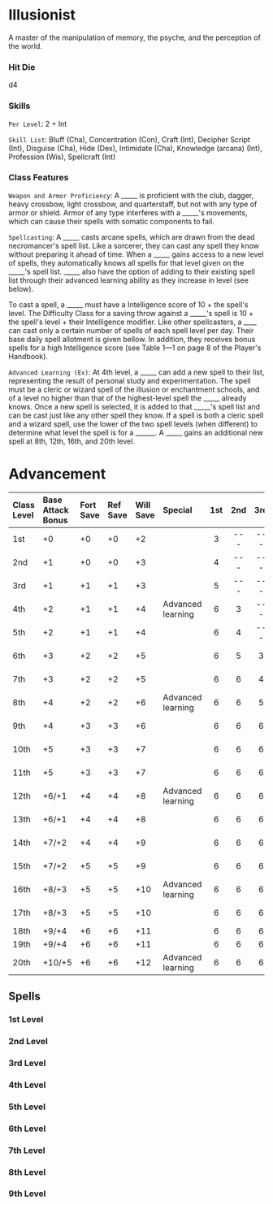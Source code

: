# Illusionist
A master of the manipulation of memory, the psyche, and the perception of the world.

### Hit Die
d4

### Skills
`Per Level`: 2 + Int

`Skill List`: Bluff (Cha), Concentration (Con), Craft (Int), Decipher Script (Int), Disguise (Cha), Hide (Dex), Intimidate (Cha), Knowledge (arcana) (Int), Profession (Wis), Spellcraft (Int)

### Class Features

`Weapon and Armor Proficiency`: A _____ is proficient with the club, dagger, heavy crossbow, light crossbow, and quarterstaff, but not with any type of armor or shield. Armor of any type interferes with a _____'s movements, which can cause their spells with somatic components to fail.

`Spellcasting`: A _____ casts arcane spells, which are drawn from the dead necromancer's spell list. Like a sorcerer, they can cast any spell they know without preparing it ahead of time. When a _____ gains access to a new level of spells, they automatically knows all spells for that level given on the _____'s spell list. _____ also have the option of adding to their existing spell list through their advanced learning ability as they increase in level (see below).

To cast a spell, a _____ must have a Intelligence score of 10 + the spell's level. The Difficulty Class for a saving throw against a _____'s spell is 10 + the spell's level + their Intelligence modifier. Like other spellcasters, a ____ can cast only a certain number of spells of each spell level per day. Their base daily spell allotment is given bellow. In addition, they receives bonus spells for a high Intelligence score (see Table 1—1 on page 8 of the Player's Handbook).

`Advanced Learning (Ex)`: At 4th level, a _____ can add a new spell to their list, representing the result of personal study and experimentation. The spell must be a cleric or wizard spell of the illusion or enchantment schools, and of a level no higher than that of the highest-level spell the _____ already knows. Once a new spell is selected, it is added to that _____'s spell list and can be cast just like any other spell they know. If a spell is both a cleric spell and a wizard spell, use the lower of the two spell levels (when different) to determine what level the spell is for a ______. A _____ gains an additional new spell at 8th, 12th, 16th, and 20th level.

# Advancement

| Class Level | Base Attack Bonus | Fort Save | Ref Save | Will Save | Special                      | 1st | 2nd | 3rd | 4th | 5th | 6th | 7th | 8th | 9th | 
|:------------|:------------------|:----------|:---------|:----------|:-----------------------------|:---:|:---:|:---:|:---:|:---:|:---:|:---:|:---:|:---:|
|1st          |+0                 |+0         |+0        |+2         |                              |3    | --- | --- | --- | --- | --- | --- | --- | --- |
|2nd          |+1                 |+0         |+0        |+3         |                              |4    | --- | --- | --- | --- | --- | --- | --- | --- |
|3rd          |+1                 |+1         |+1        |+3         |                              |5    | --- | --- | --- | --- | --- | --- | --- | --- |
|4th          |+2                 |+1         |+1        |+4         |Advanced learning             |6    |3    | --- | --- | --- | --- | --- | --- | --- |
|5th          |+2                 |+1         |+1        |+4         |                              |6    |4    | --- | --- | --- | --- | --- | --- | --- |
|6th          |+3                 |+2         |+2        |+5         |                              |6    |5    |3    | --- | --- | --- | --- | --- | --- |
|7th          |+3                 |+2         |+2        |+5         |                              |6    |6    |4    | --- | --- | --- | --- | --- | --- |
|8th          |+4                 |+2         |+2        |+6         |Advanced learning             |6    |6    |5    |3    | --- | --- | --- | --- | --- |
|9th          |+4                 |+3         |+3        |+6         |                              |6    |6    |6    |4    | --- | --- | --- | --- | --- |
|10th         |+5                 |+3         |+3        |+7         |                              |6    |6    |6    |5    |3    | --- | --- | --- | --- |
|11th         |+5                 |+3         |+3        |+7         |                              |6    |6    |6    |6    |4    | --- | --- | --- | --- |
|12th         |+6/+1              |+4         |+4        |+8         |Advanced learning             |6    |6    |6    |6    |5    |3    | --- | --- | --- |
|13th         |+6/+1              |+4         |+4        |+8         |                              |6    |6    |6    |6    |6    |4    | --- | --- | --- |
|14th         |+7/+2              |+4         |+4        |+9         |                              |6    |6    |6    |6    |6    |5    |3    | --- | --- |
|15th         |+7/+2              |+5         |+5        |+9         |                              |6    |6    |6    |6    |6    |6    |4    | --- | --- |
|16th         |+8/+3              |+5         |+5        |+10        |Advanced learning             |6    |6    |6    |6    |6    |6    |5    |3    | --- |
|17th         |+8/+3              |+5         |+5        |+10        |                              |6    |6    |6    |6    |6    |6    |6    |4    | --- |
|18th         |+9/+4              |+6         |+6        |+11        |                              |6    |6    |6    |6    |6    |6    |6    |5    |3    |
|19th         |+9/+4              |+6         |+6        |+11        |                              |6    |6    |6    |6    |6    |6    |6    |6    |4    |
|20th         |+10/+5             |+6         |+6        |+12        |Advanced learning             |6    |6    |6    |6    |6    |6    |6    |6    |5    |


## Spells
### 1st Level
### 2nd Level
### 3rd Level
### 4th Level
### 5th Level
### 6th Level
### 7th Level
### 8th Level
### 9th Level